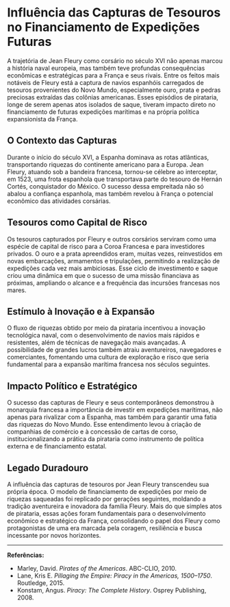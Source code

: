 # Influência das Capturas de Tesouros no Financiamento de Expedições Futuras

A trajetória de Jean Fleury como corsário no século XVI não apenas marcou a história naval europeia, mas também teve profundas consequências econômicas e estratégicas para a França e seus rivais. Entre os feitos mais notáveis de Fleury está a captura de navios espanhóis carregados de tesouros provenientes do Novo Mundo, especialmente ouro, prata e pedras preciosas extraídas das colônias americanas. Esses episódios de pirataria, longe de serem apenas atos isolados de saque, tiveram impacto direto no financiamento de futuras expedições marítimas e na própria política expansionista da França.

## O Contexto das Capturas

Durante o início do século XVI, a Espanha dominava as rotas atlânticas, transportando riquezas do continente americano para a Europa. Jean Fleury, atuando sob a bandeira francesa, tornou-se célebre ao interceptar, em 1523, uma frota espanhola que transportava parte do tesouro de Hernán Cortés, conquistador do México. O sucesso dessa empreitada não só abalou a confiança espanhola, mas também revelou à França o potencial econômico das atividades corsárias.

## Tesouros como Capital de Risco

Os tesouros capturados por Fleury e outros corsários serviram como uma espécie de capital de risco para a Coroa Francesa e para investidores privados. O ouro e a prata apreendidos eram, muitas vezes, reinvestidos em novas embarcações, armamentos e tripulações, permitindo a realização de expedições cada vez mais ambiciosas. Esse ciclo de investimento e saque criou uma dinâmica em que o sucesso de uma missão financiava as próximas, ampliando o alcance e a frequência das incursões francesas nos mares.

## Estímulo à Inovação e à Expansão

O fluxo de riquezas obtido por meio da pirataria incentivou a inovação tecnológica naval, com o desenvolvimento de navios mais rápidos e resistentes, além de técnicas de navegação mais avançadas. A possibilidade de grandes lucros também atraiu aventureiros, navegadores e comerciantes, fomentando uma cultura de exploração e risco que seria fundamental para a expansão marítima francesa nos séculos seguintes.

## Impacto Político e Estratégico

O sucesso das capturas de Fleury e seus contemporâneos demonstrou à monarquia francesa a importância de investir em expedições marítimas, não apenas para rivalizar com a Espanha, mas também para garantir uma fatia das riquezas do Novo Mundo. Esse entendimento levou à criação de companhias de comércio e à concessão de cartas de corso, institucionalizando a prática da pirataria como instrumento de política externa e de financiamento estatal.

## Legado Duradouro

A influência das capturas de tesouros por Jean Fleury transcendeu sua própria época. O modelo de financiamento de expedições por meio de riquezas saqueadas foi replicado por gerações seguintes, moldando a tradição aventureira e inovadora da família Fleury. Mais do que simples atos de pirataria, essas ações foram fundamentais para o desenvolvimento econômico e estratégico da França, consolidando o papel dos Fleury como protagonistas de uma era marcada pela coragem, resiliência e busca incessante por novos horizontes.

---

**Referências:**

- Marley, David. *Pirates of the Americas*. ABC-CLIO, 2010.
- Lane, Kris E. *Pillaging the Empire: Piracy in the Americas, 1500–1750*. Routledge, 2015.
- Konstam, Angus. *Piracy: The Complete History*. Osprey Publishing, 2008.